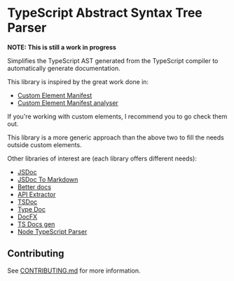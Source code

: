 # TypeScript Abstract Syntax Tree Parser

**NOTE: This is still a work in progress**

Simplifies the TypeScript AST generated from the TypeScript compiler to automatically generate documentation.

This library is inspired by the great work done in:

* [Custom Element Manifest](https://github.com/webcomponents/custom-elements-manifest)
* [Custom Element Manifest analyser](https://github.com/open-wc/custom-elements-manifest/tree/master/packages/analyzer)

If you're working with custom elements, I recommend you to go check them out.

This library is a more generic approach than the above two to fill the needs outside custom elements.

Other libraries of interest are (each library offers different needs):

* [JSDoc](https://github.com/jsdoc/jsdoc)
* [JSDoc To Markdown](https://github.com/jsdoc2md/jsdoc-to-markdown)
* [Better docs](https://github.com/SoftwareBrothers/better-docs)
* [API Extractor](https://api-extractor.com/)
* [TSDoc](https://github.com/microsoft/tsdoc)
* [Type Doc](https://typedoc.org/)
* [DocFX](https://dotnet.github.io/docfx/)
* [TS Docs gen](https://github.com/SimplrJS/ts-docs-gen)
* [Node TypeScript Parser](https://github.com/buehler/node-typescript-parser)

## Contributing

See [CONTRIBUTING.md](CONTRIBUTING.md) for more information.
